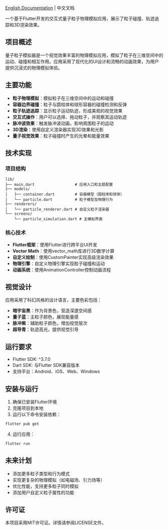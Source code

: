 [English Documentation](README_EN.md) | 中文文档

一个基于Flutter开发的交互式量子粒子物理模拟应用，展示了粒子碰撞、轨迹追踪和3D渲染效果。

## 项目概述

量子粒子模拟器是一个视觉效果丰富的物理模拟应用，模拟了粒子在三维空间中的运动、碰撞和相互作用。应用采用了现代化的UI设计和流畅的动画效果，为用户提供沉浸式的物理模拟体验。

## 主要功能

- **粒子物理模拟**：模拟粒子在三维空间中的运动和碰撞
- **容器边界碰撞**：粒子与圆柱体和球形容器的碰撞检测和反弹
- **粒子轨迹追踪**：显示粒子运动轨迹，形成美观的视觉效果
- **交互式操作**：用户可以选择、拖动粒子，并观察其运动轨迹
- **脉冲波效果**：触发脉冲波动画，影响周围粒子的运动
- **3D渲染**：使用自定义渲染器实现3D效果和光影
- **量子视觉效果**：粒子碰撞时产生的光晕和能量效果

## 技术实现

### 项目结构

```
lib/
├── main.dart                  # 应用入口和主题配置
├── models/
│   ├── container.dart         # 容器模型（圆柱体和球体）
│   └── particle.dart          # 粒子模型及物理行为
├── renderers/
│   └── particle_renderer.dart # 自定义粒子渲染器
└── screens/
    └── particle_simulation.dart # 主模拟界面
```

### 核心技术

- **Flutter框架**：使用Flutter进行跨平台UI开发
- **Vector Math**：使用vector_math库进行3D数学计算
- **自定义绘制**：使用CustomPainter实现高级渲染效果
- **物理引擎**：自定义物理引擎实现粒子碰撞和运动
- **动画系统**：使用AnimationController控制动画流程

## 视觉设计

应用采用了科幻风格的设计语言，主要色彩包括：

- **暗宇宙黑**：作为背景色，营造深邃空间感
- **量子蓝**：主粒子颜色，展现能量感
- **脉冲紫**：辅助粒子颜色，增加视觉层次
- **超导青**：轨迹高光，提供视觉引导

## 运行要求

- Flutter SDK: ^3.7.0
- Dart SDK: 与Flutter SDK兼容版本
- 支持平台：Android、iOS、Web、Windows

## 安装与运行

1. 确保已安装Flutter环境
2. 克隆项目到本地
3. 运行以下命令安装依赖：

```bash
flutter pub get
```

4. 运行应用：

```bash
flutter run
```

## 未来计划

- 添加更多粒子类型和行为模式
- 实现更复杂的物理模拟（如电磁场、引力场等）
- 优化性能，支持更多粒子同时模拟
- 添加用户自定义粒子属性的功能

## 许可证

本项目采用MIT许可证。详情请参阅LICENSE文件。
